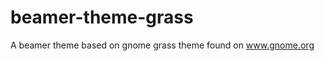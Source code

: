 beamer-theme-grass
==================

A beamer theme based on gnome grass theme found on www.gnome.org
